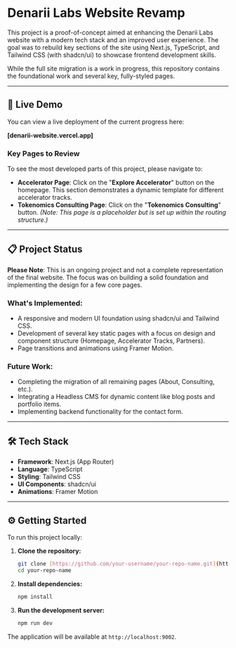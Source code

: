 # Denarii Labs Website Revamp

This project is a proof-of-concept aimed at enhancing the Denarii Labs website with a modern tech stack and an improved user experience. The goal was to rebuild key sections of the site using Next.js, TypeScript, and Tailwind CSS (with shadcn/ui) to showcase frontend development skills.

While the full site migration is a work in progress, this repository contains the foundational work and several key, fully-styled pages.

---

## 🚀 Live Demo

You can view a live deployment of the current progress here:

**[denarii-website.vercel.app]**

### Key Pages to Review

To see the most developed parts of this project, please navigate to:

-   **Accelerator Page**: Click on the "**Explore Accelerator**" button on the homepage. This section demonstrates a dynamic template for different accelerator tracks.
-   **Tokenomics Consulting Page**: Click on the "**Tokenomics Consulting**" button. *(Note: This page is a placeholder but is set up within the routing structure.)*

---

## 📋 Project Status

**Please Note**: This is an ongoing project and not a complete representation of the final website. The focus was on building a solid foundation and implementing the design for a few core pages.

### What's Implemented:

-   A responsive and modern UI foundation using shadcn/ui and Tailwind CSS.
-   Development of several key static pages with a focus on design and component structure (Homepage, Accelerator Tracks, Partners).
-   Page transitions and animations using Framer Motion.

### Future Work:

-   Completing the migration of all remaining pages (About, Consulting, etc.).
-   Integrating a Headless CMS for dynamic content like blog posts and portfolio items.
-   Implementing backend functionality for the contact form.

---

## 🛠 Tech Stack

-   **Framework**: Next.js (App Router)
-   **Language**: TypeScript
-   **Styling**: Tailwind CSS
-   **UI Components**: shadcn/ui
-   **Animations**: Framer Motion

---

## ⚙️ Getting Started

To run this project locally:

1.  **Clone the repository:**
    ```bash
    git clone [https://github.com/your-username/your-repo-name.git](https://github.com/your-username/your-repo-name.git)
    cd your-repo-name
    ```

2.  **Install dependencies:**
    ```bash
    npm install
    ```

3.  **Run the development server:**
    ```bash
    npm run dev
    ```

The application will be available at `http://localhost:9002`.

